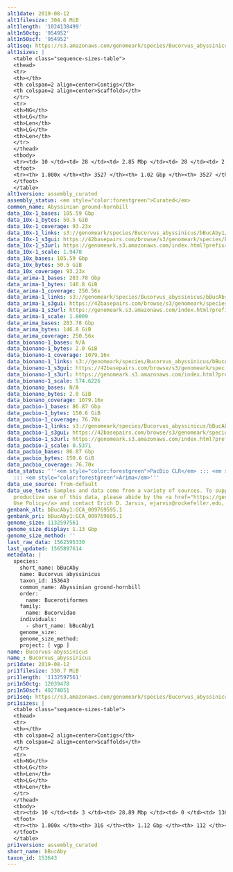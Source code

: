 ```yaml
---
alt1date: 2019-08-12
alt1filesize: 304.6 MiB
alt1length: '1024138499'
alt1n50ctg: '954952'
alt1n50scf: '954952'
alt1seq: https://s3.amazonaws.com/genomeark/species/Bucorvus_abyssinicus/bBucAby1/assembly_curated/bBucAby1.alt.cur.20190812.fasta.gz
alt1sizes: |
  <table class="sequence-sizes-table">
  <thead>
  <tr>
  <th></th>
  <th colspan=2 align=center>Contigs</th>
  <th colspan=2 align=center>Scaffolds</th>
  </tr>
  <tr>
  <th>NG</th>
  <th>LG</th>
  <th>Len</th>
  <th>LG</th>
  <th>Len</th>
  </tr>
  </thead>
  <tbody>
  <tr><td> 10 </td><td> 28 </td><td> 2.85 Mbp </td><td> 28 </td><td> 2.85 Mbp </td></tr><tr><td> 20 </td><td> 71 </td><td> 1.96 Mbp </td><td> 71 </td><td> 1.96 Mbp </td></tr><tr><td> 30 </td><td> 130 </td><td> 1.50 Mbp </td><td> 130 </td><td> 1.50 Mbp </td></tr><tr><td> 40 </td><td> 206 </td><td> 1.21 Mbp </td><td> 206 </td><td> 1.21 Mbp </td></tr><tr style="background-color:#cccccc;"><td> 50 </td><td> 303 </td><td> 0.95 Mbp </td><td> 303 </td><td> 0.95 Mbp </td></tr><tr><td> 60 </td><td> 422 </td><td> 0.76 Mbp </td><td> 422 </td><td> 0.76 Mbp </td></tr><tr><td> 70 </td><td> 579 </td><td> 0.56 Mbp </td><td> 579 </td><td> 0.56 Mbp </td></tr><tr><td> 80 </td><td> 798 </td><td> 378.57 Kbp </td><td> 798 </td><td> 378.57 Kbp </td></tr><tr><td> 90 </td><td> 1210 </td><td> 141.70 Kbp </td><td> 1210 </td><td> 141.70 Kbp </td></tr><tr><td> 100 </td><td> 3526 </td><td> 524  bp </td><td> 3526 </td><td> 524  bp </td></tr></tbody>
  <tfoot>
  <tr><th> 1.000x </th><th> 3527 </th><th> 1.02 Gbp </th><th> 3527 </th><th> 1.02 Gbp </th></tr>
  </tfoot>
  </table>
alt1version: assembly_curated
assembly_status: <em style="color:forestgreen">Curated</em>
common_name: Abyssinian ground-hornbill
data_10x-1_bases: 105.59 Gbp
data_10x-1_bytes: 50.5 GiB
data_10x-1_coverage: 93.23x
data_10x-1_links: s3://genomeark/species/Bucorvus_abyssinicus/bBucAby1/genomic_data/10x/<br>
data_10x-1_s3gui: https://42basepairs.com/browse/s3/genomeark/species/Bucorvus_abyssinicus/bBucAby1/genomic_data/10x/
data_10x-1_s3url: https://genomeark.s3.amazonaws.com/index.html?prefix=species/Bucorvus_abyssinicus/bBucAby1/genomic_data/10x/
data_10x-1_scale: 1.9478
data_10x_bases: 105.59 Gbp
data_10x_bytes: 50.5 GiB
data_10x_coverage: 93.23x
data_arima-1_bases: 283.78 Gbp
data_arima-1_bytes: 146.8 GiB
data_arima-1_coverage: 250.56x
data_arima-1_links: s3://genomeark/species/Bucorvus_abyssinicus/bBucAby1/genomic_data/arima/<br>
data_arima-1_s3gui: https://42basepairs.com/browse/s3/genomeark/species/Bucorvus_abyssinicus/bBucAby1/genomic_data/arima/
data_arima-1_s3url: https://genomeark.s3.amazonaws.com/index.html?prefix=species/Bucorvus_abyssinicus/bBucAby1/genomic_data/arima/
data_arima-1_scale: 1.8009
data_arima_bases: 283.78 Gbp
data_arima_bytes: 146.8 GiB
data_arima_coverage: 250.56x
data_bionano-1_bases: N/A
data_bionano-1_bytes: 2.0 GiB
data_bionano-1_coverage: 1079.16x
data_bionano-1_links: s3://genomeark/species/Bucorvus_abyssinicus/bBucAby1/genomic_data/bionano/<br>
data_bionano-1_s3gui: https://42basepairs.com/browse/s3/genomeark/species/Bucorvus_abyssinicus/bBucAby1/genomic_data/bionano/
data_bionano-1_s3url: https://genomeark.s3.amazonaws.com/index.html?prefix=species/Bucorvus_abyssinicus/bBucAby1/genomic_data/bionano/
data_bionano-1_scale: 574.6226
data_bionano_bases: N/A
data_bionano_bytes: 2.0 GiB
data_bionano_coverage: 1079.16x
data_pacbio-1_bases: 86.87 Gbp
data_pacbio-1_bytes: 150.6 GiB
data_pacbio-1_coverage: 76.70x
data_pacbio-1_links: s3://genomeark/species/Bucorvus_abyssinicus/bBucAby1/genomic_data/pacbio/<br>
data_pacbio-1_s3gui: https://42basepairs.com/browse/s3/genomeark/species/Bucorvus_abyssinicus/bBucAby1/genomic_data/pacbio/
data_pacbio-1_s3url: https://genomeark.s3.amazonaws.com/index.html?prefix=species/Bucorvus_abyssinicus/bBucAby1/genomic_data/pacbio/
data_pacbio-1_scale: 0.5371
data_pacbio_bases: 86.87 Gbp
data_pacbio_bytes: 150.6 GiB
data_pacbio_coverage: 76.70x
data_status: '''<em style="color:forestgreen">PacBio CLR</em> ::: <em style="color:forestgreen">10x</em>
  ::: <em style="color:forestgreen">Arima</em>'''
data_use_source: from-default
data_use_text: Samples and data come from a variety of sources. To support fair and
  productive use of this data, please abide by the <a href="https://genome10k.soe.ucsc.edu/data-use-policies/">Data
  Use Policy</a> and contact Erich D. Jarvis, ejarvis@rockefeller.edu, with any questions.
genbank_alt: bBucAby1:GCA_009769595.1
genbank_pri: bBucAby1:GCA_009769605.1
genome_size: 1132597561
genome_size_display: 1.13 Gbp
genome_size_method: ''
last_raw_data: 1562595330
last_updated: 1565897614
metadata: |
  species:
    short_name: bBucAby
    name: Bucorvus abyssinicus
    taxon_id: 153643
    common_name: Abyssinian ground-hornbill
    order:
      name: Bucerotiformes
    family:
      name: Bucorvidae
    individuals:
      - short_name: bBucAby1
    genome_size:
    genome_size_method:
    project: [ vgp ]
name: Bucorvus abyssinicus
name_: Bucorvus_abyssinicus
pri1date: 2019-08-12
pri1filesize: 330.7 MiB
pri1length: '1132597561'
pri1n50ctg: 12039478
pri1n50scf: 40274051
pri1seq: https://s3.amazonaws.com/genomeark/species/Bucorvus_abyssinicus/bBucAby1/assembly_curated/bBucAby1.pri.cur.20190812.fasta.gz
pri1sizes: |
  <table class="sequence-sizes-table">
  <thead>
  <tr>
  <th></th>
  <th colspan=2 align=center>Contigs</th>
  <th colspan=2 align=center>Scaffolds</th>
  </tr>
  <tr>
  <th>NG</th>
  <th>LG</th>
  <th>Len</th>
  <th>LG</th>
  <th>Len</th>
  </tr>
  </thead>
  <tbody>
  <tr><td> 10 </td><td> 3 </td><td> 28.89 Mbp </td><td> 0 </td><td> 136.45 Mbp </td></tr><tr><td> 20 </td><td> 7 </td><td> 25.33 Mbp </td><td> 2 </td><td> 81.18 Mbp </td></tr><tr><td> 30 </td><td> 12 </td><td> 19.55 Mbp </td><td> 3 </td><td> 62.19 Mbp </td></tr><tr><td> 40 </td><td> 19 </td><td> 14.06 Mbp </td><td> 5 </td><td> 45.44 Mbp </td></tr><tr style="background-color:#cccccc;"><td> 50 </td><td> 28 </td><td style="background-color:#88ff88;"> 12.04 Mbp </td><td> 8 </td><td style="background-color:#88ff88;"> 40.27 Mbp </td></tr><tr><td> 60 </td><td> 39 </td><td> 8.76 Mbp </td><td> 11 </td><td> 34.10 Mbp </td></tr><tr><td> 70 </td><td> 54 </td><td> 6.67 Mbp </td><td> 16 </td><td> 22.49 Mbp </td></tr><tr><td> 80 </td><td> 74 </td><td> 4.89 Mbp </td><td> 21 </td><td> 18.03 Mbp </td></tr><tr><td> 90 </td><td> 102 </td><td> 3.10 Mbp </td><td> 28 </td><td> 14.66 Mbp </td></tr><tr><td> 100 </td><td> 315 </td><td> 802  bp </td><td> 111 </td><td> 2.79 Kbp </td></tr></tbody>
  <tfoot>
  <tr><th> 1.000x </th><th> 316 </th><th> 1.12 Gbp </th><th> 112 </th><th> 1.13 Gbp </th></tr>
  </tfoot>
  </table>
pri1version: assembly_curated
short_name: bBucAby
taxon_id: 153643
---
```

